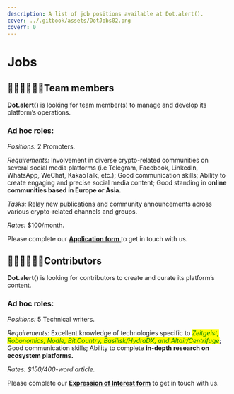 ```yaml
---
description: A list of job positions available at Dot.alert().
cover: ../.gitbook/assets/DotJobs02.png
coverY: 0
---
```


# Jobs

## 👩🏿‍💻👨🏼‍💻**Team members**

**Dot.alert()** is looking for team member(s) to manage and develop its platform’s operations.

### Ad hoc roles:

_Positions:_ 2 Promoters.

_Requirements:_ Involvement in diverse crypto-related communities on several social media platforms (i.e Telegram, Facebook, LinkedIn, WhatsApp, WeChat, KakaoTalk, etc.); Good communication skills; Ability to create engaging and precise social media content; Good standing in **online communities based in Europe or Asia.**

_Tasks:_ Relay new publications and community announcements across various crypto-related channels and groups.&#x20;

_Rates:_ $100/month.

Please complete our [**Application form** ](https://forms.gle/rdpbd6sQNYMoui1w9)to get in touch with us.



## 👨🏻‍💼👩🏾‍💼Contributors

**Dot.alert()** is looking for contributors to create and curate its platform’s content.

### Ad hoc roles:

_Positions:_ 5 Technical writers.

_Requirements:_ Excellent knowledge of technologies specific to _<mark style="color:green;">Zeitgeist, Robonomics, Nodle, Bit.Country, Basilisk/HydraDX, and Altair/Centrifuge</mark>_; Good communication skills; Ability to complete **in-depth research on ecosystem platforms.**

_Rates: $150/400-word article._

Please complete our [**Expression of Interest form**](https://docs.google.com/forms/d/e/1FAIpQLScF7N91-fhT5WFsH1Y3TsBVll-PDITdD7MhmXeOKRL3bnOjew/viewform?usp=sf\_link) to get in touch with us.

